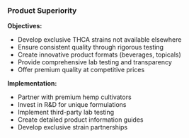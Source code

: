 ### Product Superiority
**Objectives:**
- Develop exclusive THCA strains not available elsewhere
- Ensure consistent quality through rigorous testing
- Create innovative product formats (beverages, topicals)
- Provide comprehensive lab testing and transparency
- Offer premium quality at competitive prices

**Implementation:**
- Partner with premium hemp cultivators
- Invest in R&D for unique formulations
- Implement third-party lab testing
- Create detailed product information guides
- Develop exclusive strain partnerships
